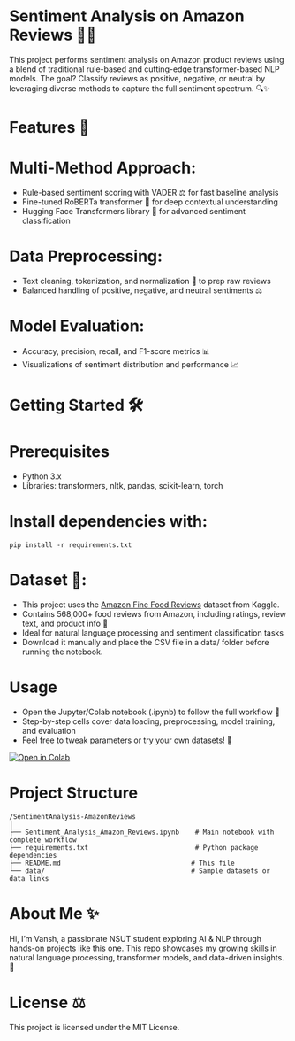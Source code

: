 # Sentiment Analysis on Amazon Reviews 🛒📝
This project performs sentiment analysis on Amazon product reviews using a blend of traditional rule-based and cutting-edge transformer-based NLP models. The goal? Classify reviews as positive, negative, or neutral by leveraging diverse methods to capture the full sentiment spectrum. 🔍✨

# Features 🚀
  # Multi-Method Approach:
  - Rule-based sentiment scoring with VADER ⚖️ for fast baseline analysis
  - Fine-tuned RoBERTa transformer 🤖 for deep contextual understanding
  - Hugging Face Transformers library 🌟 for advanced sentiment classification

  # Data Preprocessing:
  - Text cleaning, tokenization, and normalization 🧹 to prep raw reviews
  - Balanced handling of positive, negative, and neutral sentiments ⚖️
  # Model Evaluation:
  - Accuracy, precision, recall, and F1-score metrics 📊
  - Visualizations of sentiment distribution and performance 📈

# Getting Started 🛠️

# Prerequisites
  - Python 3.x
  - Libraries: transformers, nltk, pandas, scikit-learn, torch

# Install dependencies with:
    pip install -r requirements.txt

#  Dataset 📂: 
- This project uses the [Amazon Fine Food Reviews](https://www.kaggle.com/datasets/snap/amazon-fine-food-reviews) dataset from Kaggle.
- Contains 568,000+ food reviews from Amazon, including ratings, review text, and product info 🛒
- Ideal for natural language processing and sentiment classification tasks
- Download it manually and place the CSV file in a data/ folder before running the notebook.

# Usage
  - Open the Jupyter/Colab notebook (.ipynb) to follow the full workflow 📓
  - Step-by-step cells cover data loading, preprocessing, model training, and evaluation
  - Feel free to tweak parameters or try your own datasets! 🔧

[![Open in Colab](https://colab.research.google.com/assets/colab-badge.svg)](https://colab.research.google.com/drive/1qKUJKs7MVxVTKZNvdk72NBT9Xn_oqnve?usp=sharing)

# Project Structure
    /SentimentAnalysis-AmazonReviews
    │
    ├── Sentiment_Analysis_Amazon_Reviews.ipynb    # Main notebook with complete workflow
    ├── requirements.txt                           # Python package dependencies
    ├── README.md                                 # This file
    └── data/                                     # Sample datasets or data links

# About Me ✨
Hi, I’m Vansh, a passionate NSUT student exploring AI & NLP through hands-on projects like this one. This repo showcases my growing skills in natural language processing, transformer models, and data-driven insights. 🚀

# License ⚖️
This project is licensed under the MIT License.
